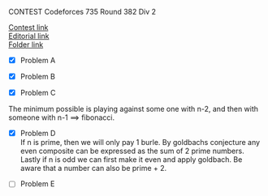 CONTEST Codeforces 735 Round 382 Div 2

[Contest link](http://codeforces.com/contest/735)  
[Editorial link](http://codeforces.com/blog/entry/48659)  
[Folder link](CF725)

- [x] Problem A  

- [x] Problem B  

- [x] Problem C  

The minimum possible is playing against some one with n-2, and then with someone with n-1 ==> fibonacci.  

- [x] Problem D  
If n is prime, then we will only pay 1 burle. By goldbachs conjecture any even composite can be expressed as the sum of 2 prime numbers.
Lastly if n is odd we can first make it even and apply goldbach. Be aware that a number can also be prime + 2.  

- [ ] Problem E  
